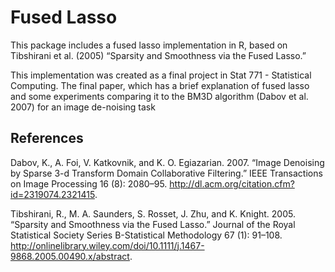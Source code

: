# Fused Lasso 

This package includes a fused lasso implementation in R, based on Tibshirani et al. (2005) “Sparsity and Smoothness via the Fused Lasso.”

This implementation was created as a final project in Stat 771 - Statistical Computing.  The final paper, which has a brief explanation of fused lasso and some experiments comparing it to the BM3D algorithm (Dabov et al. 2007) for an image de-noising task

## References

Dabov, K., A. Foi, V. Katkovnik, and K. O. Egiazarian. 2007. “Image Denoising by Sparse 3-d Transform Domain Collaborative Filtering.” IEEE Transactions on Image Processing 16 (8): 2080–95. http://dl.acm.org/citation.cfm?id=2319074.2321415.

Tibshirani, R., M. A. Saunders, S. Rosset, J. Zhu, and K. Knight. 2005. “Sparsity and Smoothness via the Fused Lasso.” Journal of the Royal Statistical Society Series B-Statistical Methodology 67 (1): 91–108. http://onlinelibrary.wiley.com/doi/10.1111/j.1467-9868.2005.00490.x/abstract.